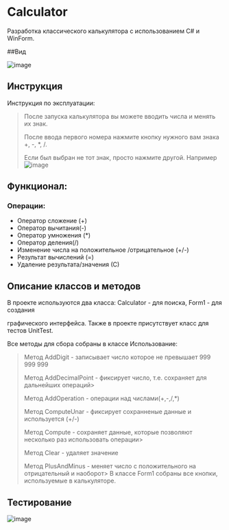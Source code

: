 # Calculator

Разработка классического калькулятора с использованием C# и WinForm. 

##Вид

![image](https://user-images.githubusercontent.com/115609006/199926780-39c444a5-4e54-4938-8b78-836043342e5a.png)

## Инструкция 
Инструкция по эксплуатации:
>
> После запуска калькулятора вы можете вводить числа и менять их знак.
> 
> После ввода первого номера нажмите кнопку нужного вам знака +, -, *, /.
> 
>Если был выбран не тот знак, просто нажмите другой.
Например
![image](https://user-images.githubusercontent.com/115609006/202868948-514295b7-51a3-4da1-a38b-f19153f6dfc0.png)

## Функционал:
###  Операции:
- Оператор сложение (+)
-  Оператор вычитания(-)
-  Оператор умножения (*)
-  Оператор деления(/)
-  Изменение числа на положительное /отрицательное (+/-)
-  Результат вычислений (=)
-  Удаление результата/значения (С)

## Описание классов и методов

В проекте используются два класса: Calculator - для поиска, Form1 - для создания

графического интерфейса. Также в проекте присутствует класс для тестов UnitTest.

Все методы для сбора собраны в классе Использование:

>Метод AddDigit - записывает число которое не превышает 999 999 999
>
>Метод AddDecimalPoint - фиксирует число, т.е. сохраняет для дальнейших операций>
>
>Метод AddOperation - операции над числами(+,-,/,*)
>
>Метод ComputeUnar - фиксирует сохранненые данные и используется (+/-)
>
>Метод Compute - сохраняет данные, которые позволяют несколько раз использовать операции>
>
>Метод Clear - удаляет значение
>
>Метод PlusAndMinus - меняет число с положительного на отрицательный и наоборот>
В классе Form1 собраны все кнопки, используемые в калькуляторе.

 ## Тестирование 
 
 ![image](https://user-images.githubusercontent.com/115609006/202870500-a91c84a8-c74e-4901-ae7d-926dffdc3d6d.png)
